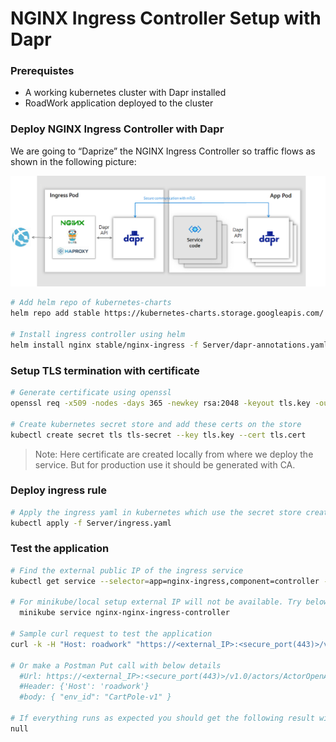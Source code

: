 # NGINX Ingress Controller Setup with Dapr

### Prerequistes

- A working kubernetes cluster with Dapr installed
- RoadWork application deployed to the cluster

### Deploy NGINX Ingress Controller with Dapr

We are going to “Daprize” the NGINX Ingress Controller so traffic flows as shown in the following picture:

![/../../assets/dapr-nginx-ingress.png](./../../assets/dapr-nginx-ingress.png)

```bash
# Add helm repo of kubernetes-charts
helm repo add stable https://kubernetes-charts.storage.googleapis.com/

# Install ingress controller using helm
helm install nginx stable/nginx-ingress -f Server/dapr-annotations.yaml -n default

```

### Setup TLS termination with certificate

```bash
# Generate certificate using openssl
openssl req -x509 -nodes -days 365 -newkey rsa:2048 -keyout tls.key -out tls.crt -subj "/CN=roadwork/O=roadwork"

# Create kubernetes secret store and add these certs on the store
kubectl create secret tls tls-secret --key tls.key --cert tls.cert

```
> Note: Here certificate are created locally from where we deploy the service. But for production use it should be generated with CA.

### Deploy ingress rule

```bash
# Apply the ingress yaml in kubernetes which use the secret store created in previous step
kubectl apply -f Server/ingress.yaml

```

### Test the application

```bash
# Find the external public IP of the ingress service
kubectl get service --selector=app=nginx-ingress,component=controller -o jsonpath='{.items[*].status.loadBalancer.ingress[0].ip}'

# For minikube/local setup external IP will not be available. Try below commnd to get the URL for that.
  minikube service nginx-nginx-ingress-controller

# Sample curl request to test the application
curl -k -H "Host: roadwork" "https://<external_IP>:<secure_port(443)>/v1.0/actors/ActorOpenAI/roadwork-0-0/method/SimCreate"

# Or make a Postman Put call with below details
  #Url: https://<external_IP>:<secure_port(443)>/v1.0/actors/ActorOpenAI/roadwork-0-0/method/SimCreate
  #Header: {'Host': 'roadwork'}
  #body: { "env_id": "CartPole-v1" }

# If everything runs as expected you should get the following result with status code 200:
null
```
